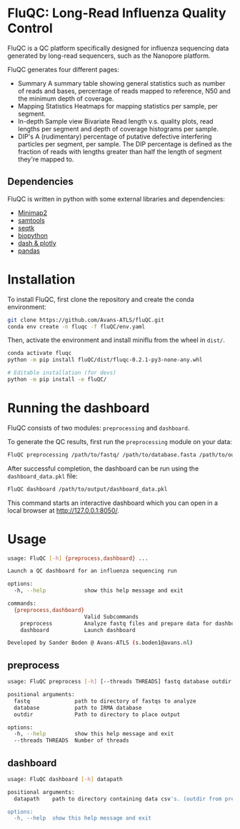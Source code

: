 # FluQC: Long-Read Influenza Quality Control

FluQC is a QC platform specifically designed for influenza sequencing data generated by long-read sequencers, such as the Nanopore platform.

FluQC generates four different pages:
- Summary
A summary table showing general statistics such as number of reads and bases, percentage of reads mapped to reference, N50 and the minimum depth of coverage.
- Mapping Statistics
Heatmaps for mapping statistics per sample, per segment.
- In-depth Sample view
Bivariate Read length v.s. quality plots, read lengths per segment and depth of coverage histograms per sample.
- DIP's
A (rudimentary) percentage of putative defective interfering particles per segment, per sample. The DIP percentage is defined as the fraction of reads with lengths greater than half the length of segment they're mapped to.

## Dependencies
FluQC is written in python with some external libraries and dependencies:
- [Minimap2](https://github.com/lh3/minimap2)
- [samtools](https://github.com/samtools/samtools)
- [seqtk](https://github.com/lh3/seqtk)
- [biopython](https://biopython.org)
- [dash & plotly](https://dash.plotly.com)
- [pandas](https://pandas.pydata.org)


# Installation

To install FluQC, first clone the repository and create the conda environment:
```bash
git clone https://github.com/Avans-ATLS/fluQC.git
conda env create -n fluqc -f fluQC/env.yaml
```

Then, activate the environment and install miniflu from the wheel in `dist/`.
```bash
conda activate fluqc
python -m pip install fluQC/dist/fluqc-0.2.1-py3-none-any.whl

# Editable installation (for devs)
python -m pip install -e fluQC/
```


# Running the dashboard

FluQC consists of two modules: `preprocessing` and `dashboard`.

To generate the QC results, first run the `preprocessing` module on your data:
```bash
FluQC preprocessing /path/to/fastq/ /path/to/database.fasta /path/to/output/
```

After successful completion, the dashboard can be run using the `dashboard_data.pkl` file:
```bash
FluQC dashboard /path/to/output/dashboard_data.pkl
```

This command starts an interactive dashboard which you can open in a local browser at http://127.0.0.1:8050/.


# Usage
```bash
usage: FluQC [-h] {preprocess,dashboard} ...

Launch a QC dashboard for an influenza sequencing run

options:
  -h, --help            show this help message and exit

commands:
  {preprocess,dashboard}
                        Valid Subcommands
    preprocess          Analyze fastq files and prepare data for dashboard
    dashboard           Launch dashboard

Developed by Sander Boden @ Avans-ATLS (s.boden1@avans.nl)
```

## preprocess
```bash
usage: FluQC preprocess [-h] [--threads THREADS] fastq database outdir

positional arguments:
  fastq              path to directory of fastqs to analyze
  database           path to IRMA database
  outdir             Path to directory to place output

options:
  -h, --help         show this help message and exit
  --threads THREADS  Number of threads
```

## dashboard
```bash
usage: FluQC dashboard [-h] datapath

positional arguments:
  datapath    path to directory containing data csv's. (outdir from preprocess subcommand)

options:
  -h, --help  show this help message and exit
```




